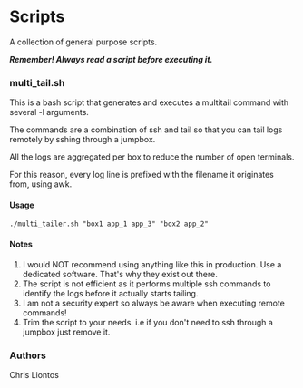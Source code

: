 # Scripts

A collection of general purpose scripts.

_**Remember! Always read a script before executing it.**_


### multi_tail.sh

This is a bash script that generates and executes a multitail command with several -l arguments.

The commands are a combination of ssh and tail so that you can tail logs remotely by sshing through a jumpbox.

All the logs are aggregated per box to reduce the number of open terminals.

For this reason, every log line is prefixed with the filename it originates from, using awk.

#### Usage

```
./multi_tailer.sh "box1 app_1 app_3" "box2 app_2"
```

#### Notes

1. I would NOT recommend using anything like this in production. Use a dedicated software. That's why they exist out there.
2. The script is not efficient as it performs multiple ssh commands to identify the logs before it actually starts tailing.
3. I am not a security expert so always be aware when executing remote commands!
4. Trim the script to your needs. i.e if you don't need to ssh through a jumpbox just remove it.

### Authors

Chris Liontos
